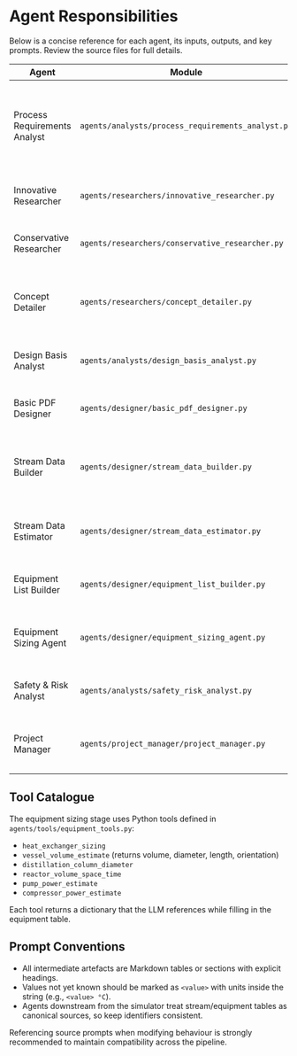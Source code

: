 # Agent Responsibilities

Below is a concise reference for each agent, its inputs, outputs, and key prompts. Review the source files for full details.

| Agent | Module | Reads | Writes | Purpose |
|-------|--------|-------|--------|---------|
| Process Requirements Analyst | `agents/analysts/process_requirements_analyst.py` | `problem_statement`, `messages` | `requirements` | Extracts objectives, constraints, components, and assumptions from the raw brief. |
| Innovative Researcher | `agents/researchers/innovative_researcher.py` | `requirements` | `research_concepts` | Proposes multiple process concepts. |
| Conservative Researcher | `agents/researchers/conservative_researcher.py` | `research_concepts`, `requirements` | Refined `research_concepts` (overwrites prior concepts) | Stress-tests concepts and adds feasibility commentary. |
| Concept Detailer | `agents/researchers/concept_detailer.py` | `research_concepts`, `requirements` | `selected_concept_details`, `selected_concept_name` | Selects the best concept and elaborates it for downstream agents. |
| Design Basis Analyst | `agents/analysts/design_basis_analyst.py` | `problem_statement`, `requirements`, concept detail | `design_basis` | Produces the formal design basis document. |
| Basic PDF Designer | `agents/designer/basic_pdf_designer.py` | `selected_concept_details`, `design_basis`, `requirements` | `basic_pdf` | Generates the conceptual flowsheet narrative. |
| Stream Data Builder | `agents/designer/stream_data_builder.py` | `basic_pdf`, `design_basis`, `requirements`, concept detail | `basic_stream_data` | Builds the stream summary template as a markdown table. |
| Stream Data Estimator | `agents/designer/stream_data_estimator.py` | Stream template, `basic_pdf`, `design_basis`, `requirements`, concept detail | Updated stream/H&MB tables (`basic_stream_data`, `basic_hmb_results`) | Estimates temperatures, pressures, flows, and compositions. |
| Equipment List Builder | `agents/designer/equipment_list_builder.py` | Stream table, `basic_pdf`, `design_basis`, `requirements` | `basic_equipment_template` | Lists major equipment and placeholders for sizing data. |
| Equipment Sizing Agent | `agents/designer/equipment_sizing_agent.py` | Equipment template, stream table, `basic_hmb_results`, requirements, design basis | Updated equipment table (`basic_equipment_template`) | Uses built-in sizing tools to populate duty/size fields and notes. |
| Safety & Risk Analyst | `agents/analysts/safety_risk_analyst.py` | `basic_pdf`, `basic_hmb_results`, `basic_equipment_template`, `requirements` | `basic_hmb_results`, `safety_risk_analyst_report` | Performs a HAZOP-style hazard assessment. |
| Project Manager | `agents/project_manager/project_manager.py` | `requirements`, `basic_pdf`, `basic_hmb_results`, `basic_equipment_template`, `safety_risk_analyst_report` | `approval`, `project_manager_report` | Issues the final gate decision and implementation plan. |

## Tool Catalogue

The equipment sizing stage uses Python tools defined in `agents/tools/equipment_tools.py`:

- `heat_exchanger_sizing`
- `vessel_volume_estimate` (returns volume, diameter, length, orientation)
- `distillation_column_diameter`
- `reactor_volume_space_time`
- `pump_power_estimate`
- `compressor_power_estimate`

Each tool returns a dictionary that the LLM references while filling in the equipment table.

## Prompt Conventions

- All intermediate artefacts are Markdown tables or sections with explicit headings.
- Values not yet known should be marked as `<value>` with units inside the string (e.g., `<value> °C`).
- Agents downstream from the simulator treat stream/equipment tables as canonical sources, so keep identifiers consistent.

Referencing source prompts when modifying behaviour is strongly recommended to maintain compatibility across the pipeline.
